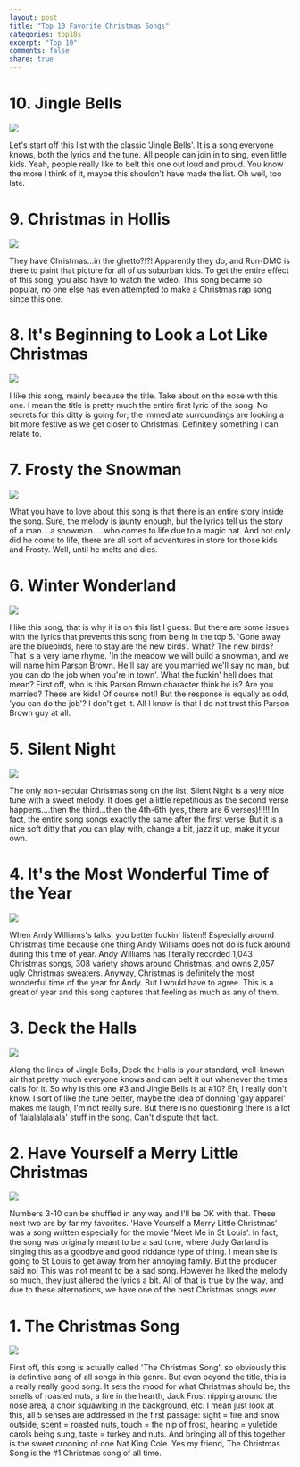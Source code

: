 ```yaml
---
layout: post
title: "Top 10 Favorite Christmas Songs"
categories: top10s
excerpt: "Top 10"
comments: false
share: true
---
```



# 10. Jingle Bells

![](https://singbookswithemily.files.wordpress.com/2010/11/jingle-bells-unten.jpg)

Let's start off this list with the classic 'Jingle Bells'. It is a song everyone knows, both the lyrics and the tune. All people can join in to sing, even little kids. Yeah, people really like to belt this one out loud and proud. You know the more I think of it, maybe this shouldn't have made the list. Oh well, too late. 



# 9. Christmas in Hollis

![](http://blurredculture.com/wp-content/uploads/2016/12/run-dmc-santa-hats.jpg)

They have Christmas...in the ghetto?!?! Apparently they do, and Run-DMC is there to paint that picture for all of us suburban kids. To get the entire effect of this song, you also have to watch the video. This song became so popular, no one else has even attempted to make a Christmas rap song since this one. 


# 8. It's Beginning to Look a Lot Like Christmas

![](http://www.harringtonstarr.com/wp-content/uploads/2014/12/Its-beginning-to-look-like-Christmas-409x407.jpg)


I like this song, mainly because the title. Take about on the nose with this one. I mean the title is pretty much the entire first lyric of the song. No secrets for this ditty is going for; the immediate surroundings are looking a bit more festive as we get closer to Christmas. Definitely something I can relate to.

# 7. Frosty the Snowman


![](http://static.tvgcdn.net/feed/1/842/thumbs/115055842_1300x1733.jpg)

What you have to love about this song is that there is an entire story inside the song. Sure, the melody is jaunty enough, but the lyrics tell us the story of a man....a snowman.....who comes to life due to a magic hat. And not only did he come to life, there are all sort of adventures in store for those kids and Frosty. Well, until he melts and dies.


# 6. Winter Wonderland


![](https://ukutabs.com/uploads/2013/12/Winter-Wonderland.jpg)

I like this song, that is why it is on this list I guess. But there are some issues with the lyrics that prevents this song from being in the top 5. 'Gone away are the bluebirds, here to stay are the new birds'. What? The new birds? That is a very lame rhyme. 'In the meadow we will build a snowman, and we will name him Parson Brown. He'll say are you married we'll say no man, but you can do the job when you're in town'. What the fuckin' hell does that mean? First off, who is this Parson Brown character think he is? Are you married? These are kids! Of course not!! But the response is equally as odd, 'you can do the job'? I don't get it. All I know is that I do not trust this Parson Brown guy at all. 




# 5. Silent Night

![](https://www.justinguitar.com/images/titles/ST-111.jpg)


The only non-secular Christmas song on the list, Silent Night is a very nice tune with a sweet melody. It does get a little repetitious as the second verse happens....then the third...then the 4th-6th (yes, there are 6 verses)!!!!! In fact, the entire song songs exactly the same after the first verse. But it is a nice soft ditty that you can play with, change a bit, jazz it up, make it your own.


# 4. It's the Most Wonderful Time of the Year



![](http://www.lovethispic.com/uploaded_images/291611-It-s-The-Most-Wonderful-Time-Of-The-Year.jpg)


When Andy Williams's talks, you better fuckin' listen!! Especially around Christmas time because one thing Andy Williams does not do is fuck around during this time of year. Andy Williams has literally recorded 1,043 Christmas songs, 308 variety shows around Christmas, and owns 2,057 ugly Christmas sweaters. Anyway, Christmas is definitely the most wonderful time of the year for Andy. But I would have to agree. This is a great of year and this song captures that feeling as much as any of them.


# 3. Deck the Halls

![](https://images-na.ssl-images-amazon.com/images/I/51hFGNwNlkL._SS500.jpg)


Along the lines of Jingle Bells, Deck the Halls is your standard, well-known air that pretty much everyone knows and can belt it out whenever the times calls for it. So why is this one #3 and Jingle Bells is at #10? Eh, I really don't know. I sort of like the tune better, maybe the idea of donning 'gay apparel' makes me laugh, I'm not really sure. But there is no questioning there is a lot of 'lalalalalalala' stuff in the song. Can't dispute that fact. 



# 2. Have Yourself a Merry Little Christmas


![](http://superiorstencils.com/images/Have_yourself_a_merry_little_Christmas__2_lines_750.jpg)


Numbers 3-10 can be shuffled in any way and I'll be OK with that. These next two are by far my favorites. 'Have Yourself a Merry Little Christmas' was a song written especially for the movie 'Meet Me in St Louis'. In fact, the song was originally meant to be a sad tune, where Judy Garland is singing this as a goodbye and good riddance type of thing. I mean she is going to St Louis to get away from her annoying family. But the producer said no! This was not meant to be a sad song. However he liked the melody so much, they just altered the lyrics a bit. All of that is true by the way, and due to these alternations, we have one of the best Christmas songs ever. 


# 1. The Christmas Song

![](https://i.ytimg.com/vi/XZNR5K4mKaY/hqdefault.jpg)



First off, this song is actually called 'The Christmas Song', so obviously this is definitive song of all songs in this genre. But even beyond the title, this is a really really good song. It sets the mood  for what Christmas should be; the smells of roasted nuts, a fire in the hearth, Jack Frost nipping around the nose area, a choir squawking in the background, etc. I mean just look at this, all 5 senses are addressed in the first passage: sight = fire and snow outside, scent = roasted nuts, touch = the nip of frost, hearing = yuletide carols being sung, taste = turkey and nuts. And bringing all of this together is the sweet crooning of one Nat King Cole. Yes my friend, The Christmas Song is the #1 Christmas song of all time.

